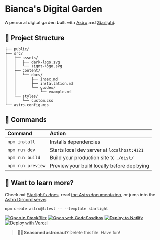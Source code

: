 # Bianca's Digital Garden

A personal digital garden built with [Astro](https://astro.build) and [Starlight](https://starlight.astro.build).

## 🚀 Project Structure

```
├── public/
├── src/
│   ├── assets/
│   │   ├── dark-logo.svg
│   │   └── light-logo.svg
│   ├── content/
│   │   └── docs/
│   │       ├── index.md
│   │       ├── installation.md
│   │       └── guides/
│   │           └── example.md
│   └── styles/
│       └── custom.css
└── astro.config.mjs
```

## 🧞 Commands

| Command                   | Action                                           |
| :----------------------- | :----------------------------------------------- |
| `npm install`           | Installs dependencies                            |
| `npm run dev`           | Starts local dev server at `localhost:4321`      |
| `npm run build`         | Build your production site to `./dist/`          |
| `npm run preview`       | Preview your build locally before deploying      |

## 👀 Want to learn more?

Check out [Starlight's docs](https://starlight.astro.build/), read [the Astro documentation](https://docs.astro.build), or jump into the [Astro Discord server](https://astro.build/chat).

```
npm create astro@latest -- --template starlight
```

[![Open in StackBlitz](https://developer.stackblitz.com/img/open_in_stackblitz.svg)](https://stackblitz.com/github/beastnyc/starlight/tree/main/examples/basics)
[![Open with CodeSandbox](https://assets.codesandbox.io/github/button-edit-lime.svg)](https://codesandbox.io/p/sandbox/github/beastnyc/starlight/tree/main/examples/basics)
[![Deploy to Netlify](https://www.netlify.com/img/deploy/button.svg)](https://app.netlify.com/start/deploy?repository=https://github.com/beastnyc/starlight&create_from_path=examples/basics)
[![Deploy with Vercel](https://vercel.com/button)](https://vercel.com/new/clone?repository-url=https%3A%2F%2Fgithub.com%2Fbeastnyc%2Fstarlight%2Ftree%2Fmain%2Fexamples%2Fbasics&project-name=my-starlight-docs&repository-name=my-starlight-docs)

> 🧑‍🚀 **Seasoned astronaut?** Delete this file. Have fun!
